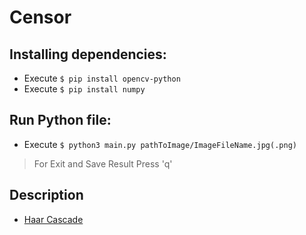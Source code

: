 # Censor
## Installing dependencies:
- Execute ```$ pip install opencv-python```
- Execute ```$ pip install numpy```
## Run Python file:
- Execute ```$ python3 main.py pathToImage/ImageFileName.jpg(.png)```
> For Exit and Save Result Press 'q'
## Description
- [Haar Cascade](https://github.com/opencv/opencv/tree/master/data/haarcascades)
